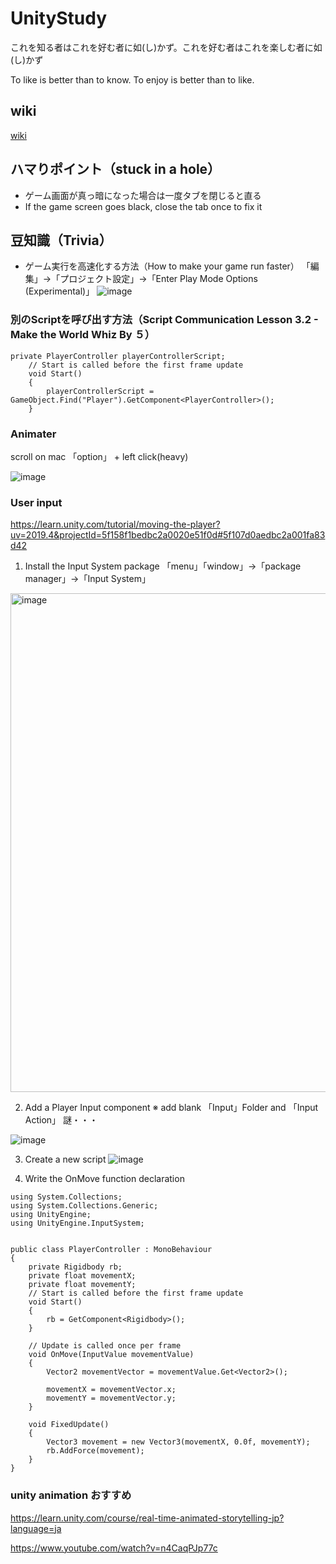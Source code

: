 # UnityStudy

これを知る者はこれを好む者に如(し)かず。これを好む者はこれを楽しむ者に如(し)かず

To like is better than to know. To enjoy is better than to like.

## wiki

[wiki](https://github.com/tegosAdmin/UnityStudy/wiki)

## ハマりポイント（stuck in a hole）

* ゲーム画面が真っ暗になった場合は一度タブを閉じると直る
* If the game screen goes black, close the tab once to fix it

## 豆知識（Trivia）

* ゲーム実行を高速化する方法（How to make your game run faster）
「編集」->「プロジェクト設定」->「Enter Play Mode Options (Experimental)」
![image](https://user-images.githubusercontent.com/92899345/209627673-76e81e48-6d3d-43b1-bd36-f65c5d376bc1.png)


### 別のScriptを呼び出す方法（Script Communication Lesson 3.2 - Make the World Whiz By ５）

``` 
private PlayerController playerControllerScript;
    // Start is called before the first frame update
    void Start()
    {
        playerControllerScript = GameObject.Find("Player").GetComponent<PlayerController>();
    }
```

### Animater 
scroll on mac 「option」 + left click(heavy)

![image](https://user-images.githubusercontent.com/92899345/208812774-a4bb8d6d-62cc-4248-94a7-2723f12da6d1.png)

### User input 
https://learn.unity.com/tutorial/moving-the-player?uv=2019.4&projectId=5f158f1bedbc2a0020e51f0d#5f107d0aedbc2a001fa83d42

1. Install the Input System package
「menu」「window」->「package manager」->「Input System」
<img width="798" alt="image" src="https://user-images.githubusercontent.com/92899345/212228903-64f202b9-5351-49f2-a09d-53c0d6128d45.png">

2. Add a Player Input component
※ add blank 「Input」Folder and 「Input Action」 謎・・・

![image](https://user-images.githubusercontent.com/92899345/212229408-97a578d1-6676-45f1-abe8-98170a55b202.png)

3. Create a new script
![image](https://user-images.githubusercontent.com/92899345/212229111-f64d0f28-5f3d-450e-b446-be95285cd9f9.png)

4. Write the OnMove function declaration


```
using System.Collections;
using System.Collections.Generic;
using UnityEngine;
using UnityEngine.InputSystem;


public class PlayerController : MonoBehaviour
{
    private Rigidbody rb;
    private float movementX;
    private float movementY;
    // Start is called before the first frame update
    void Start()
    {
        rb = GetComponent<Rigidbody>();
    }

    // Update is called once per frame
    void OnMove(InputValue movementValue)
    {
        Vector2 movementVector = movementValue.Get<Vector2>();

        movementX = movementVector.x;
        movementY = movementVector.y;
    }

    void FixedUpdate()
    {
        Vector3 movement = new Vector3(movementX, 0.0f, movementY);
        rb.AddForce(movement);
    }
}
```
### unity animation おすすめ
https://learn.unity.com/course/real-time-animated-storytelling-jp?language=ja

https://www.youtube.com/watch?v=n4CaqPJp77c
